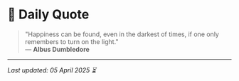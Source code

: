 # 📜 Daily Quote

> "Happiness can be found, even in the darkest of times, if one only remembers to turn on the light."  
> — **Albus Dumbledore**

---

_Last updated: 05 April 2025 ⏳_
